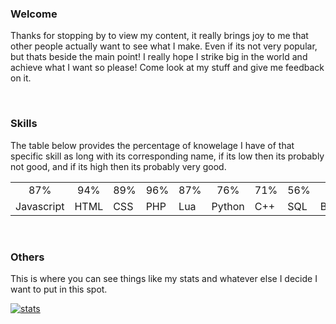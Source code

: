### Welcome
Thanks for stopping by to view my content, it really brings joy to me that other people actually want to see what I make. Even if its not very popular, but thats beside the main point! I really hope I strike big in the world and achieve what I want so please! Come look at my stuff and give me feedback on it.

<br>

### Skills
The table below provides the percentage of knowelage I have of that specific skill as long with its corresponding name, if its low then its probably not good, and if its high then its probably very good.
<table>
  <tr>
    <td align=center>87%</td>
    <td align=center>94%</td>
    <td align=center>89%</td>
    <td align=center>96%</td>
    <td align=center>87%</td>
    <td align=center>76%</td>
    <td align=center>71%</td>
    <td align=center>56%</td>
    <td align=center>20%</td>
  </tr>
  <tr>
    <td>Javascript</td>
    <td>HTML</td>
    <td>CSS</td>
    <td>PHP</td>
    <td>Lua</td>
    <td>Python</td>
    <td>C++</td>
    <td>SQL</td>
    <td>BrainF*ck</td>
  </tr>
</table>

<br>

### Others
This is where you can see things like my stats and whatever else I decide I want to put in this spot.
<br>

[![stats](https://github-readme-stats.vercel.app/api?username=wo-r&bg_color=14141b&title_color=8F5E6A&icon_color=8F5E6A&text_color=E7B7C3&custom_title=My%20stats&count_private=true&include_all_commits=true&show_icons=true&hide_border=true&border_radius=0&text_bold=false)](https://github.com/wo-r)

